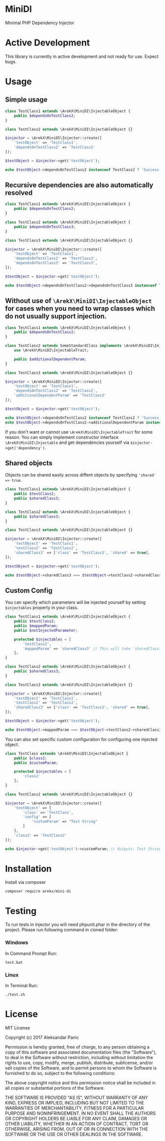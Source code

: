 # MiniDI
Minimal PHP Dependency Injector

# Active Development

This library is currently in active development and not ready for use. Expect bugs.

# Usage

## Simple usage

```php
class TestClass1 extends \ArekX\MiniDI\InjectableObject {
	public $dependsOnTestClass2;
}

class TestClass2 extends \ArekX\MiniDI\InjectableObject {}

$injector = \ArekX\MiniDI\Injector::create([
	'testObject' => 'TestClass1',
	'dependsOnTestClass2' => 'TestClass2'
]);

$testObject = $injector->get('testObject');

echo $testObject->dependsOnTestClass2 instanceof TestClass2 ? 'Success!' : 'Fail'; // Outputs: Success!
```

## Recursive dependencies are also automatically resolved

```php
class TestClass1 extends \ArekX\MiniDI\InjectableObject {
	public $dependsOnTestClass2;
}

class TestClass2 extends \ArekX\MiniDI\InjectableObject {
	public $dependsOnTestClass3;
}

class TestClass3 extends \ArekX\MiniDI\InjectableObject {}

$injector = \ArekX\MiniDI\Injector::create([
	'testObject' => 'TestClass1',
	'dependsOnTestClass2' => 'TestClass2',
	'dependsOnTestClass3' => 'TestClass3',
]);

$testObject = $injector->get('testObject');

echo $testObject->dependsOnTestClass2->dependsOnTestClass3 instanceof TestClass3 ? 'Success!' : 'Fail'; // Outputs: Success!
```

## Without use of `\ArekX\MiniDI\InjectableObject` for cases when you need to wrap classes which do not usually support injection.

```php
class TestClass1 extends \ArekX\MiniDI\InjectableObject {
	public $dependsOnTestClass2;
}

class TestClass2 extends SomeStandardClass implements \ArekX\MiniDI\Injectable {
	use \ArekX\MiniDI\InjectableTrait;

	public $additionalDependentParam;
}

class TestClass3 extends \ArekX\MiniDI\InjectableObject {}

$injector = \ArekX\MiniDI\Injector::create([
	'testObject' => 'TestClass1',
	'dependsOnTestClass2' => 'TestClass2',
	'additionalDependentParam' => 'TestClass3'
]);

$testObject = $injector->get('testObject');

echo $testObject->dependsOnTestClass2 instanceof TestClass2 ? 'Success!' : 'Fail'; // Outputs: Success!
echo $testObject->dependsOnTestClass2->additionalDependentParam instanceof TestClass3 ? 'Success!' : 'Fail'; // Outputs: Success!
```

If you don't want or cannot use `\ArekX\MiniDI\InjectableTrait` for some reason. You can simply implement constructor interface `\ArekX\MiniDI\Injectable` 
and get dependencies yourself via `$injector->get('dependency')`.

## Shared objects

Objects can be shared easily across diffent objects by specifying `'shared' => true`.

```php
class TestClass1 extends \ArekX\MiniDI\InjectableObject {
	public $testClass2;
	public $sharedClass3;
}

class TestClass2 extends \ArekX\MiniDI\InjectableObject {
	public $sharedClass3;
}

class TestClass3 extends \ArekX\MiniDI\InjectableObject {}

$injector = \ArekX\MiniDI\Injector::create([
	'testObject' => 'TestClass1',
	'testClass2' => 'TestClass2',
	'sharedClass3' => ['class' => 'TestClass3', 'shared' => true],
]);

$testObject = $injector->get('testObject');

echo $testObject->sharedClass3 === $testObject->testClass2->sharedClass3 ? 'Same shared classes!' : 'Fail'; // Outputs: Same shared classes!
```

## Custom Config

You can specify which parameters will be injected yourself by setting `$injectables` property in your class.

```php
class TestClass1 extends \ArekX\MiniDI\InjectableObject {
	public $testClass2;
	public $mappedParam;
	public $notInjectedParameter;

	protected $injectables = [
		'testClass2',
		'mappedParam' => 'sharedClass3' // This will take 'sharedClass3' from injector and put it into $mapppedParam of this class.
	];
}

class TestClass2 extends \ArekX\MiniDI\InjectableObject {
	public $sharedClass3;
}

class TestClass3 extends \ArekX\MiniDI\InjectableObject {}

$injector = \ArekX\MiniDI\Injector::create([
	'testObject' => 'TestClass1',
	'testClass2' => 'TestClass2',
	'sharedClass3' => ['class' => 'TestClass3', 'shared' => true],
]);

$testObject = $injector->get('testObject');

echo $testObject->mappedParam === $testObject->testClass2->sharedClass3 ? 'Same shared classes!' : 'Fail'; // Outputs: Same shared classes!
```

You can also set specific custom configuration for configuring one injected object.

```php
class TestClass extends \ArekX\MiniDI\InjectableObject {
	public $class2;
	public $customParam;

	protected $injectables = [
		'class2'
	];
}

class TestClass2 extends \ArekX\MiniDI\InjectableObject {}

$injector = \ArekX\MiniDI\Injector::create([
	'testObject' => [
		'class' => 'TestClass',
		'config' => [
			'customParam' => "Test String"
		]
	],
	'class2' => 'TestClass2'
]);

echo $injector->get('testObject')->customParam; // Outputs: Test String
```

# Installation

Install via composer

	composer require arekx/mini-di

# Testing

To run tests in injector you will need phpunit.phar in the directory of the project. 
Please run following command in cloned folder:

### Windows

In Command Prompt Run:

	test.bat

### Linux

In Terminal Run:

	./test.sh

# License

MIT License

Copyright (c) 2017 Aleksandar Panic

Permission is hereby granted, free of charge, to any person obtaining a copy
of this software and associated documentation files (the "Software"), to deal
in the Software without restriction, including without limitation the rights
to use, copy, modify, merge, publish, distribute, sublicense, and/or sell
copies of the Software, and to permit persons to whom the Software is
furnished to do so, subject to the following conditions:

The above copyright notice and this permission notice shall be included in all
copies or substantial portions of the Software.

THE SOFTWARE IS PROVIDED "AS IS", WITHOUT WARRANTY OF ANY KIND, EXPRESS OR
IMPLIED, INCLUDING BUT NOT LIMITED TO THE WARRANTIES OF MERCHANTABILITY,
FITNESS FOR A PARTICULAR PURPOSE AND NONINFRINGEMENT. IN NO EVENT SHALL THE
AUTHORS OR COPYRIGHT HOLDERS BE LIABLE FOR ANY CLAIM, DAMAGES OR OTHER
LIABILITY, WHETHER IN AN ACTION OF CONTRACT, TORT OR OTHERWISE, ARISING FROM,
OUT OF OR IN CONNECTION WITH THE SOFTWARE OR THE USE OR OTHER DEALINGS IN THE
SOFTWARE.